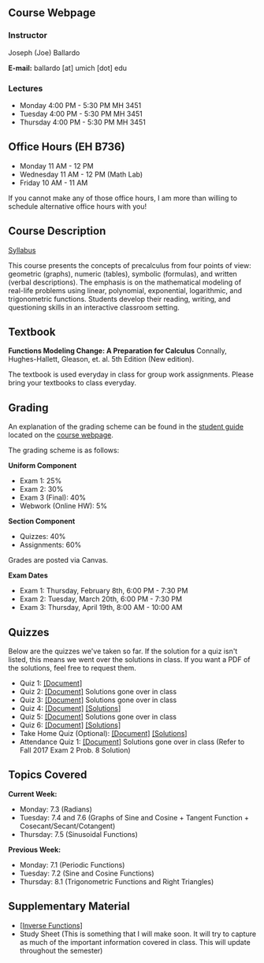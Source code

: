 ## Course Webpage

### Instructor
Joseph (Joe) Ballardo

**E-mail:** ballardo [at] umich [dot] edu

### Lectures
- Monday 4:00 PM - 5:30 PM MH 3451
- Tuesday 4:00 PM - 5:30 PM MH 3451
- Thursday 4:00 PM - 5:30 PM MH 3451

## Office Hours (EH B736)
- Monday 11 AM - 12 PM
- Wednesday 11 AM - 12 PM (Math Lab)
- Friday 10 AM - 11 AM

If you cannot make any of those office hours, I am more than willing to schedule alternative office hours with you!

## Course Description

[Syllabus](Math105_W18_Syllabus.pdf)

This course presents the concepts of precalculus from four points of view: geometric (graphs), numeric (tables), symbolic (formulas), and written (verbal descriptions). The emphasis is on the mathematical modeling of real-life problems using linear, polynomial, exponential, logarithmic, and trigonometric functions. Students develop their reading, writing, and questioning skills in an interactive classroom setting.

## Textbook 

**Functions Modeling Change: A Preparation for Calculus**  Connally, Hughes-Hallett, Gleason, et. al. 5th Edition (New edition).


The textbook is used everyday in class for group work assignments. Please bring your textbooks to class everyday.

## Grading

An explanation of the grading scheme can be found in the [student guide](http://www.math.lsa.umich.edu/courses/sg/) located on the [course webpage](http://www.math.lsa.umich.edu/courses/105/). 

The grading scheme is as follows:

**Uniform Component**
- Exam 1: 25%
- Exam 2: 30%
- Exam 3 (Final): 40%
- Webwork (Online HW): 5%

**Section Component**
- Quizzes: 40%
- Assignments: 60%

Grades are posted via Canvas.

**Exam Dates**
- Exam 1: Thursday, February 8th, 6:00 PM - 7:30 PM
- Exam 2: Tuesday, March 20th, 6:00 PM - 7:30 PM
- Exam 3: Thursday, April 19th, 8:00 AM - 10:00 AM

## Quizzes

Below are the quizzes we've taken so far. If the solution for a quiz isn't listed, this means we went over the solutions in class. If you want a PDF of the solutions, feel free to request them.
- Quiz 1: [\[Document\]](105StudentGuideQuizSample.pdf)
- Quiz 2: [\[Document\]](Quiz2.pdf) Solutions gone over in class
- Quiz 3: [\[Document\]](Quiz3_2.pdf) Solutions gone over in class
- Quiz 4: [\[Document\]](Quiz_4_2.pdf) [\[Solutions\]](Quiz4_2_solution.pdf)
- Quiz 5: [\[Document\]](Quiz5_2.pdf) Solutions gone over in class
- Quiz 6: [\[Document\]](Quiz6.pdf) [\[Solutions\]](Quiz_6_soln.pdf)
- Take Home Quiz (Optional): [\[Document\]](Take_Home_Quiz.pdf) [\[Solutions\]](Take_Home_Quiz_Sol.pdf)
- Attendance Quiz 1: [\[Document\]](Attendance_Quiz_1.pdf) Solutions gone over in class (Refer to Fall 2017 Exam 2 Prob. 8 Solution)

## Topics Covered

**Current Week:**
- Monday: 7.3 (Radians)
- Tuesday: 7.4 and 7.6 (Graphs of Sine and Cosine + Tangent Function + Cosecant/Secant/Cotangent)
- Thursday: 7.5 (Sinusoidal Functions)

**Previous Week:**
- Monday: 7.1 (Periodic Functions)
- Tuesday: 7.2 (Sine and Cosine Functions)
- Thursday: 8.1 (Trigonometric Functions and Right Triangles)

## Supplementary Material
- [\[Inverse Functions\]](inverse_functions.pdf)
- Study Sheet (This is something that I will make soon. It will try to capture as much of the important information covered in class. This will update throughout the semester)
